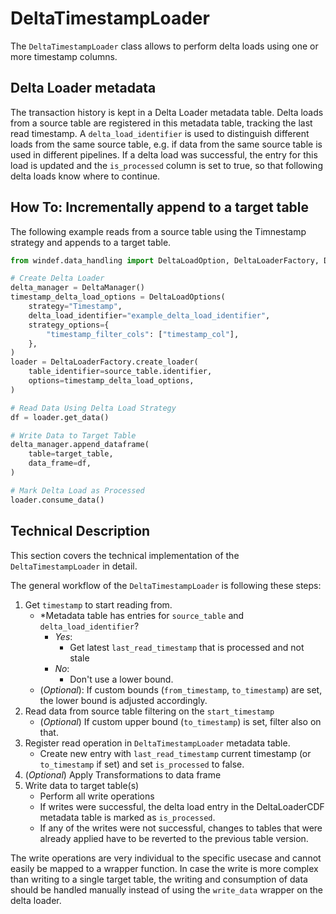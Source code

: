 # DeltaTimestampLoader

The `DeltaTimestampLoader` class allows to perform delta loads using one or more
timestamp columns.

## Delta Loader metadata

The transaction history is kept in a Delta Loader metadata table. Delta
loads from a source table are registered in this metadata table, tracking the
last read timestamp. A `delta_load_identifier` is used to distinguish
different loads from the same source table, e.g. if data from the same source
table is used in different pipelines. If a delta load was successful, the entry
for this load is updated and the `is_processed` column is set to true, so that
following delta loads know where to continue.

## How To: Incrementally append to a target table

The following example reads from a source table using the Timnestamp strategy
and appends to a target table.

```python
from windef.data_handling import DeltaLoadOption, DeltaLoaderFactory, DeltaManager

# Create Delta Loader
delta_manager = DeltaManager()
timestamp_delta_load_options = DeltaLoadOptions(
    strategy="Timestamp",
    delta_load_identifier="example_delta_load_identifier",
    strategy_options={
        "timestamp_filter_cols": ["timestamp_col"],
    },
)
loader = DeltaLoaderFactory.create_loader(
    table_identifier=source_table.identifier,
    options=timestamp_delta_load_options,
)

# Read Data Using Delta Load Strategy
df = loader.get_data()

# Write Data to Target Table
delta_manager.append_dataframe(
    table=target_table,
    data_frame=df,
)

# Mark Delta Load as Processed
loader.consume_data()
```

## Technical Description

This section covers the technical implementation of the `DeltaTimestampLoader` in
detail.

The general workflow of the `DeltaTimestampLoader` is following these steps:

1. Get `timestamp` to start reading from.
    - *Metadata table has entries for `source_table` and
      `delta_load_identifier`?
        - *Yes*:
            - Get latest `last_read_timestamp` that is processed and not stale
        - *No*:
            - Don't use a lower bound.
    - (*Optional*): If custom bounds (`from_timestamp`, `to_timestamp`) are set,
      the lower bound is adjusted accordingly.
1. Read data from source table filtering on the `start_timestamp`
    - (*Optional*) If custom upper bound (`to_timestamp`) is set, filter also on
      that.
1. Register read operation in `DeltaTimestampLoader` metadata table.
    - Create new entry with `last_read_timestamp` current timestamp (or
      `to_timestamp` if set) and set `is_processed` to false.
1. (*Optional*) Apply Transformations to data frame
1. Write data to target table(s)
    - Perform all write operations
    - If writes were successful, the delta load entry in the DeltaLoaderCDF
      metadata table is marked as `is_processed`.
    - If any of the writes were not successful, changes to tables that were
      already applied have to be reverted to the previous table version.

The write operations are very individual to the specific usecase and cannot
easily be mapped to a wrapper function. In case the write is more complex than
writing to a single target table, the writing and consumption of data should be
handled manually instead of using the `write_data` wrapper on the delta loader.
